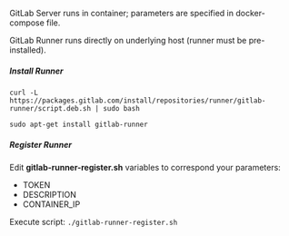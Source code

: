 GitLab Server runs in container; parameters are specified in docker-compose file.

GitLab Runner runs directly on underlying host (runner must be pre-installed).

##### Install Runner
`curl -L https://packages.gitlab.com/install/repositories/runner/gitlab-runner/script.deb.sh | sudo bash`

`sudo apt-get install gitlab-runner`

##### Register Runner
Edit **gitlab-runner-register.sh** variables to correspond your parameters:
- TOKEN
- DESCRIPTION
- CONTAINER_IP

Execute script: `./gitlab-runner-register.sh`
